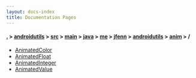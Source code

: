 ```yaml
---
layout: docs-index
title: Documentation Pages
---
```

#### [.](./../../../../../../../../index) > [androidutils](./../../../../../../../index) > [src](./../../../../../../index) > [main](./../../../../../index) > [java](./../../../../index) > [me](./../../../index) > [jfenn](./../../index) > [androidutils](./../index) > [anim](./index) > **/**

- [AnimatedColor](AnimatedColor)
- [AnimatedFloat](AnimatedFloat)
- [AnimatedInteger](AnimatedInteger)
- [AnimatedValue](AnimatedValue)
